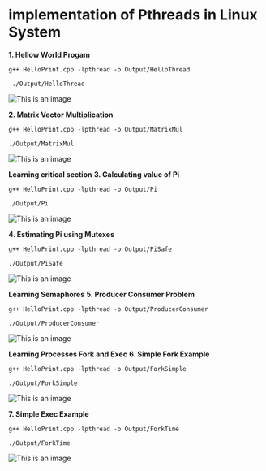 # implementation of Pthreads in Linux System
 

**1. Hellow World Progam** 

 `g++ HelloPrint.cpp -lpthread -o Output/HelloThread`
 
` ./Output/HelloThread`

![This is an image](https://github.com/abubakarcool/implementation-of-Pthreads-in-Linux-/blob/main/Images/Picture1.png)

**2. Matrix Vector Multiplication**

`g++ HelloPrint.cpp -lpthread -o Output/MatrixMul`

`./Output/MatrixMul`

![This is an image](https://github.com/abubakarcool/implementation-of-Pthreads-in-Linux-/blob/main/Images/Picture2.png)

**Learning critical section**
**3. Calculating value of Pi**

`g++ HelloPrint.cpp -lpthread -o Output/Pi`
 
 `./Output/Pi`
 
 ![This is an image](https://github.com/abubakarcool/implementation-of-Pthreads-in-Linux-/blob/main/Images/Picture3.png)

**4. Estimating Pi using Mutexes**
 
 `g++ HelloPrint.cpp -lpthread -o Output/PiSafe`

`./Output/PiSafe`

![This is an image](https://github.com/abubakarcool/implementation-of-Pthreads-in-Linux-/blob/main/Images/Picture4.png)

**Learning Semaphores**
**5. Producer Consumer Problem**

`g++ HelloPrint.cpp -lpthread -o Output/ProducerConsumer`

`./Output/ProducerConsumer`

![This is an image](https://github.com/abubakarcool/implementation-of-Pthreads-in-Linux-/blob/main/Images/Picture5.png)

**Learning Processes Fork and Exec**
**6. Simple Fork Example**
 
 `g++ HelloPrint.cpp -lpthread -o Output/ForkSimple`

`./Output/ForkSimple`

![This is an image](https://github.com/abubakarcool/implementation-of-Pthreads-in-Linux-/blob/main/Images/Picture6.png)

**7. Simple Exec Example**

`g++ HelloPrint.cpp -lpthread -o Output/ForkTime`

`./Output/ForkTime`

![This is an image](https://github.com/abubakarcool/implementation-of-Pthreads-in-Linux-/blob/main/Images/Picture7.png)
